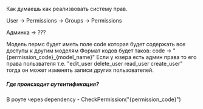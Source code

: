 Как думаешь как реализвовать систему прав. 

User -> Permissions 
     -> Groups -> Permissions 

Админка -> ???

Модель пермс будет иметь поле code 
которая будет содержать все доступы к другим моделям 
Формат кодов будет таков: 
     code -> "{permission_code}_{model_name}"
Если у юзера есть админ права то его права пользвателя т.е. "edit_user delete_user read_user create_user"
тогда он может изменять записи других пользователей.

##### Где происходит аутентификация? 

В роуте через dependency - CheckPermission("{permission_code}")
